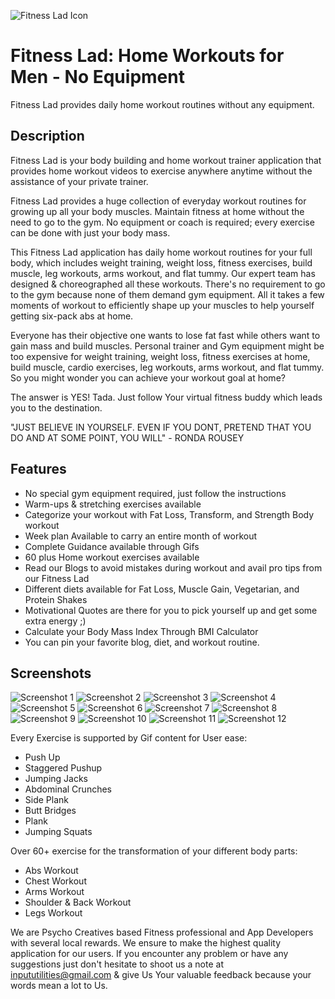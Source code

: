 ![Fitness Lad Icon](icon.png)

# Fitness Lad: Home Workouts for Men - No Equipment

Fitness Lad provides daily home workout routines without any equipment.

## Description

Fitness Lad is your body building and home workout trainer application that provides home workout videos to exercise anywhere anytime without the assistance of your private trainer.

Fitness Lad provides a huge collection of everyday workout routines for growing up all your body muscles. Maintain fitness at home without the need to go to the gym. No equipment or coach is required; every exercise can be done with just your body mass.

This Fitness Lad application has daily home workout routines for your full body, which includes weight training, weight loss, fitness exercises, build muscle, leg workouts, arms workout, and flat tummy. Our expert team has designed & choreographed all these workouts. There's no requirement to go to the gym because none of them demand gym equipment. All it takes a few moments of workout to efficiently shape up your muscles to help yourself getting six-pack abs at home.

Everyone has their objective one wants to lose fat fast while others want to gain mass and build muscles. Personal trainer and Gym equipment might be too expensive for weight training, weight loss, fitness exercises at home, build muscle, cardio exercises, leg workouts, arms workout, and flat tummy. So you might wonder you can achieve your workout goal at home?

The answer is YES! Tada. Just follow Your virtual fitness buddy which leads you to the destination.

"JUST BELIEVE IN YOURSELF. EVEN IF YOU DONT, PRETEND THAT YOU DO AND AT SOME POINT, YOU WILL" - RONDA ROUSEY

## Features

- No special gym equipment required, just follow the instructions
- Warm-ups & stretching exercises available
- Categorize your workout with Fat Loss, Transform, and Strength Body workout
- Week plan Available to carry an entire month of workout
- Complete Guidance available through Gifs
- 60 plus Home workout exercises available
- Read our Blogs to avoid mistakes during workout and avail pro tips from our Fitness Lad
- Different diets available for Fat Loss, Muscle Gain, Vegetarian, and Protein Shakes
- Motivational Quotes are there for you to pick yourself up and get some extra energy ;)
- Calculate your Body Mass Index Through BMI Calculator
- You can pin your favorite blog, diet, and workout routine.

## Screenshots

![Screenshot 1](bd1.png) ![Screenshot 2](bd2.png) ![Screenshot 3](bd3.png) ![Screenshot 4](bd4.png) ![Screenshot 5](bd5.png) ![Screenshot 6](bd6.png) ![Screenshot 7](bd7.png) ![Screenshot 8](bd8.png) ![Screenshot 9](bd9.png) ![Screenshot 10](bd10.png) ![Screenshot 11](bd11.png) ![Screenshot 12](bd12.png)

Every Exercise is supported by Gif content for User ease:

- Push Up
- Staggered Pushup
- Jumping Jacks
- Abdominal Crunches
- Side Plank
- Butt Bridges
- Plank
- Jumping Squats

Over 60+ exercise for the transformation of your different body parts:

- Abs Workout
- Chest Workout
- Arms Workout
- Shoulder & Back Workout
- Legs Workout

We are Psycho Creatives based Fitness professional and App Developers with several local rewards. We ensure to make the highest quality application for our users. If you encounter any problem or have any suggestions just don't hesitate to shoot us a note at inpututilities@gmail.com & give Us Your valuable feedback because your words mean a lot to Us.

